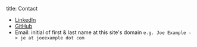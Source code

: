 title: Contact

* [LinkedIn](https://linkedin.com/in/elliothutchinson)
* [GitHub](https://github.com/elliothutchinson)
* Email: initial of first & last name at this site's domain `e.g. Joe Example -> je at joeexample dot com`
